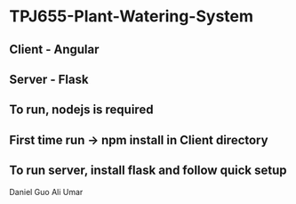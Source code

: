# TPJ655-Plant-Watering-System

## Client - Angular
## Server - Flask
## To run, nodejs is required
## First time run -> npm install in Client directory
## To run server, install flask and follow quick setup

Daniel Guo
Ali Umar